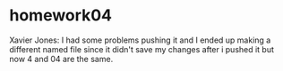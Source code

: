 # homework04
Xavier Jones:
I had some problems pushing it and I ended up making a different named file since it didn't save my changes after i pushed it but now 4 and 04 are the same.
